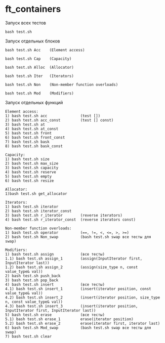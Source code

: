 # ft_containers

Запуск всех тестов

    bash test.sh

Запуск отдельных блоков

    bash test.sh Acc    (Element access)
    
    bash test.sh Cap    (Capacity)
    
    bash test.sh Alloc  (Allocator)
    
    bash test.sh Iter   (Iterators)
    
    bash test.sh Non    (Non-member function overloads)
    
    bash test.sh Mod    (Modifiers)
    
Запуск отдельных функций

    Element access:
    1) bash test.sh acc               (test [])
    2) bash test.sh acc_const         (test [] const)
    3) bash test.sh at
    4) bash test.sh at_const
    5) bash test.sh front
    6) bash test.sh front_const
    7) bash test.sh bask
    8) bash test.sh bask_const
    
    Capacity:
    1) bash test.sh size
    2) bash test.sh max_size
    3) bash test.sh capacity
    4) bash test.sh reserve
    5) bash test.sh empty
    6) bash test.sh resize
    
    Allocator:
    1)bash test.sh get_allocator
    
    Iterators:
    1) bash test.sh iterator
    2) bash test.sh iterator_const
    3) bash test.sh r_iterator        (reverse iterators)
    4) bash test.sh r_iterator_const  (reverse iterators const)
    
    Non-member function overloads:
    1) bash test.sh operator          (==, !=, <, <=, >, >=)
    2) bash test.sh Non_swap          (bash test.sh swap все тесты для swap)
    
    Modifiers:
    1) bash test.sh assign            (все тесты)
    1.1) bash test.sh assign_1        (assign(InputIterator first, InputIterator last))
    1.2) bash test.sh assign_2        (assign(size_type n, const value_type& val))
    2) bash test.sh push_back
    3) bash test.sh pop_back
    4) bash test.sh insert            (все тесты)
    4.1) bash test.sh insert_1        (insert(iterator position, const value_type& val))
    4.2) bash test.sh insert_2        (insert(iterator position, size_type n, const value_type& val))
    4.3) bash test.sh insert_3        (insert(iterator position, InputIterator first, InputIterator last))
    5) bash test.sh erase             (все тесты)
    5.1) bash test.sh erase_1         erase(iterator position)
    5.2) bash test.sh erase_2         erase(iterator first, iterator last)
    6) bash test.sh Mod_swap          (bash test.sh swap все тесты для swap)
    7) bash test.sh clear
    
